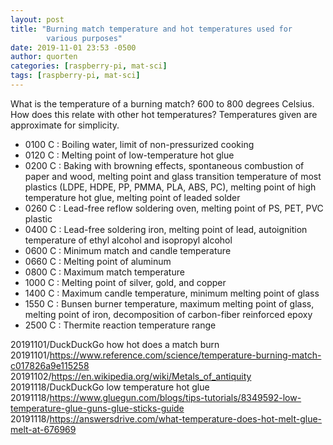 ```yaml
---
layout: post
title: "Burning match temperature and hot temperatures used for
        various purposes"
date: 2019-11-01 23:53 -0500
author: quorten
categories: [raspberry-pi, mat-sci]
tags: [raspberry-pi, mat-sci]
---
```


What is the temperature of a burning match?  600 to 800 degrees
Celsius.  How does this relate with other hot temperatures?
Temperatures given are approximate for simplicity.

* 0100 C : Boiling water, limit of non-pressurized cooking
* 0120 C : Melting point of low-temperature hot glue
* 0200 C : Baking with browning effects, spontaneous combustion of
  paper and wood, melting point and glass transition temperature of
  most plastics (LDPE, HDPE, PP, PMMA, PLA, ABS, PC), melting point of
  high temperature hot glue, melting point of leaded solder
* 0260 C : Lead-free reflow soldering oven, melting point of PS, PET,
  PVC plastic
* 0400 C : Lead-free soldering iron, melting point of lead,
  autoignition temperature of ethyl alcohol and isopropyl alcohol
* 0600 C : Minimum match and candle temperature
* 0660 C : Melting point of aluminum
* 0800 C : Maximum match temperature
* 1000 C : Melting point of silver, gold, and copper
* 1400 C : Maximum candle temperature, minimum melting point of glass
* 1550 C : Bunsen burner temperature, maximum melting point of glass,
  melting point of iron, decomposition of carbon-fiber reinforced
  epoxy
* 2500 C : Thermite reaction temperature range

<!-- more -->

20191101/DuckDuckGo how hot does a match burn  
20191101/https://www.reference.com/science/temperature-burning-match-c017826a9e115258  
20191102/https://en.wikipedia.org/wiki/Metals_of_antiquity  
20191118/DuckDuckGo low temperature hot glue  
20191118/https://www.gluegun.com/blogs/tips-tutorials/8349592-low-temperature-glue-guns-glue-sticks-guide  
20191118/https://answersdrive.com/what-temperature-does-hot-melt-glue-melt-at-676969
